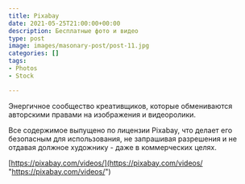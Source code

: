 ```yaml
---
title: Pixabay
date: 2021-05-25T21:00:00+00:00
description: Бесплатные фото и видео
type: post
image: images/masonary-post/post-11.jpg
categories: []
tags:
- Photos
- Stock

---
```

Энергичное сообщество креативщиков, которые обмениваются авторскими правами на изображения и видеоролики.

Все содержимое выпущено по лицензии Pixabay, что делает его безопасным для использования, не запрашивая разрешения и не отдавая должное художнику - даже в коммерческих целях.

[https://pixabay.com/videos/](https://pixabay.com/videos/ "https://pixabay.com/videos/")